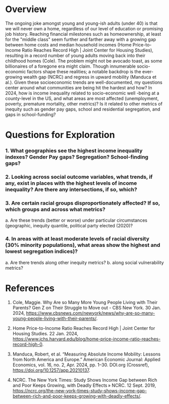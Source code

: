 # Overview
The ongoing joke amongst young and young-ish adults (under 40) is that we will never own a home, regardless of our level of education or promising job history. Reaching financial milestones such as homeownership, at least for the "middle class" seem further and farther away with a growing gap between home costs and median household incomes (Home Price-to-Income Ratio Reaches Record High | Joint Center for Housing Studies), resulting in a record number of young adults moving back into their childhood homes (Cole). The problem might not be avocado toast, as some billionaires of a foregone era might claim. 
	Though innumerable socio-economic factors shape these realities; a notable backdrop is the ever-growing wealth gap (NCRC) and regress in upward mobility (Manduca et al.). Given these socioeconomic trends are well-documented, my questions center around what communities are being hit the hardest and how? In 2024, how is income inequality related to socio-economic well -being at a county-level in the US, and what areas are most affected (unemployment, poverty, premature mortality, other metrics)? Is it related to other metrics of inequity such as gender pay gaps, school and residential segregation, and gaps in school-funding?
# Questions for Exploration
### 1.	What geographies see the highest income inequality indexes? Gender Pay gaps? Segregation? School-finding gaps?
### 2.	Looking across social outcome variables, what trends, if any, exist in places with the highest levels of income inequality? Are there any intersections, if so, which?
### 3.	 Are certain racial groups disproportionately affected? If so, which groups and across what metrics?
a.	Are these trends (better or worse) under particular circumstances (geographic, inequity quantile, political party elected (2020)?
### 4.	In areas with at least moderate levels of racial diversity (30% minority populations), what areas show the highest and lowest segregation indices)?
a.	Are there trends along other inequity metrics?
b.	along social vulnerability metrics?
# References 
1. Cole, Maggie. Why Are so Many More Young People Living with Their Parents? Gen Z on Their Struggle to Move out - CBS New York. 30 Jan. 2024, https://www.cbsnews.com/newyork/news/why-are-so-many-young-people-living-with-their-parents/.

2. Home Price-to-Income Ratio Reaches Record High | Joint Center for Housing Studies. 22 Jan. 2024, https://www.jchs.harvard.edu/blog/home-price-income-ratio-reaches-record-high-0.

3. Manduca, Robert, et al. “Measuring Absolute Income Mobility: Lessons from North America and Europe.” American Economic Journal: Applied Economics, vol. 16, no. 2, Apr. 2024, pp. 1–30. DOI.org (Crossref), https://doi.org/10.1257/app.20210137.

4. NCRC. The New York Times: Study Shows Income Gap between Rich and Poor Keeps Growing, with Deadly Effects » NCRC. 12 Sept. 2019, https://ncrc.org/the-new-york-times-study-shows-income-gap-between-rich-and-poor-keeps-growing-with-deadly-effects/.
